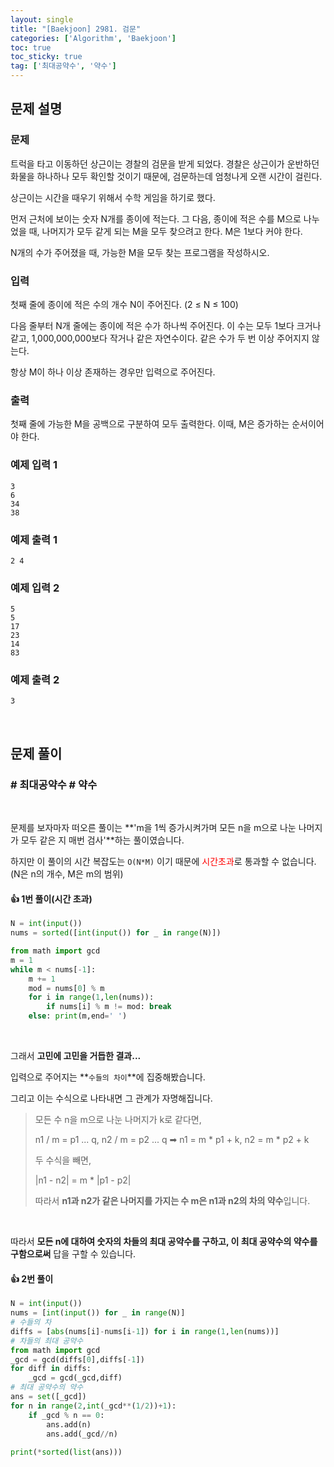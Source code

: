 ```yaml
---
layout: single
title: "[Baekjoon] 2981. 검문"
categories: ['Algorithm', 'Baekjoon']
toc: true
toc_sticky: true
tag: ['최대공약수', '약수']
---
```


## 문제 설명

### 문제

트럭을 타고 이동하던 상근이는 경찰의 검문을 받게 되었다. 경찰은 상근이가 운반하던 화물을 하나하나 모두 확인할 것이기 때문에, 검문하는데 엄청나게 오랜 시간이 걸린다.

상근이는 시간을 때우기 위해서 수학 게임을 하기로 했다.

먼저 근처에 보이는 숫자 N개를 종이에 적는다. 그 다음, 종이에 적은 수를 M으로 나누었을 때, 나머지가 모두 같게 되는 M을 모두 찾으려고 한다. M은 1보다 커야 한다.

N개의 수가 주어졌을 때, 가능한 M을 모두 찾는 프로그램을 작성하시오.

### 입력

첫째 줄에 종이에 적은 수의 개수 N이 주어진다. (2 ≤ N ≤ 100)

다음 줄부터 N개 줄에는 종이에 적은 수가 하나씩 주어진다. 이 수는 모두 1보다 크거나 같고, 1,000,000,000보다 작거나 같은 자연수이다. 같은 수가 두 번 이상 주어지지 않는다.

항상 M이 하나 이상 존재하는 경우만 입력으로 주어진다.

### 출력

첫째 줄에 가능한 M을 공백으로 구분하여 모두 출력한다. 이때, M은 증가하는 순서이어야 한다.

### 예제 입력 1 

```
3
6
34
38
```

### 예제 출력 1 

```
2 4
```

### 예제 입력 2 

```
5
5
17
23
14
83
```

### 예제 출력 2 

```
3
```

<br>

## 문제 풀이

### \# 최대공약수 \# 약수

<br>

문제를 보자마자 떠오른 풀이는 **'m을 1씩 증가시켜가며 모든 n을 m으로 나눈 나머지가 모두 같은 지 매번 검사'**하는 풀이였습니다. 

하지만 이 풀이의 시간 복잡도는 `O(N*M)` 이기 때문에 <span style="color:red">시간초과</span>로 통과할 수 없습니다. (N은 n의 개수, M은 m의 범위)

#### 👍 1번 풀이(시간 초과)

```python
N = int(input())
nums = sorted([int(input()) for _ in range(N)])

from math import gcd
m = 1
while m < nums[-1]:
    m += 1
    mod = nums[0] % m
    for i in range(1,len(nums)):
        if nums[i] % m != mod: break
    else: print(m,end=' ')
```

<br>

그래서 **고민에 고민을 거듭한 결과...**

입력으로 주어지는 **`수들의 차이`**에 집중해봤습니다. 

그리고 이는 수식으로 나타내면 그 관계가 자명해집니다. 

> 모든 수 n을 m으로 나눈 나머지가 k로 같다면, 
>
> n1 / m = p1 ... q, n2 / m = p2 ... q ➡ n1 = m * p1 + k, n2 = m * p2 + k 
>
> 두 수식을 빼면, 
>
> \|n1 - n2\| = m * \|p1 - p2\|
>
> 따라서 **n1과 n2가 같은 나머지를 가지는 수 m은 n1과 n2의 차의 약수**입니다.  

<br>

따라서 **모든 n에 대하여 숫자의 차들의 최대 공약수를 구하고, 이 최대 공약수의 약수를 구함으로써** 답을 구할 수 있습니다. 

#### 👍 2번 풀이 

```python
N = int(input())
nums = [int(input()) for _ in range(N)]
# 수들의 차
diffs = [abs(nums[i]-nums[i-1]) for i in range(1,len(nums))]
# 차들의 최대 공약수
from math import gcd
_gcd = gcd(diffs[0],diffs[-1])
for diff in diffs:
    _gcd = gcd(_gcd,diff)
# 최대 공약수의 약수
ans = set([_gcd])
for n in range(2,int(_gcd**(1/2))+1):
    if _gcd % n == 0:
        ans.add(n)
        ans.add(_gcd//n)
        
print(*sorted(list(ans)))
```

<br>

















